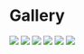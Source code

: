# Gallery
![](/assets/images/scr_main.png) ![](/assets/images/scr_media.png) ![](/assets/images/scr_alarm.png) ![](/assets/images/scr_menu.png) ![](/assets/images/scr_settings.png) ![](/assets/images/scr_log.png)
